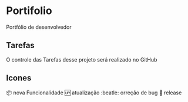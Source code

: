 # Portifolio
Portfólio de desenvolvedor

## Tarefas

O controle das Tarefas desse projeto será realizado no GitHub


## Icones

:package: nova Funcionalidade
:up: atualização
:beatle: orreção de bug
:checkered_flag: release